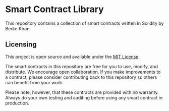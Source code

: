 # Smart Contract Library

This repository contains a collection of smart contracts written in Solidity by Berke Kiran. 

## Licensing

This project is open source and available under the [MIT License](https://opensource.org/licenses/MIT). 

The smart contracts in this repository are free for you to use, modify, and distribute. We encourage open collaboration. If you make improvements to a contract, please consider contributing back to this repository so others can benefit from your work.

Please note, however, that these contracts are provided with no warranty. Always do your own testing and auditing before using any smart contract in production.
